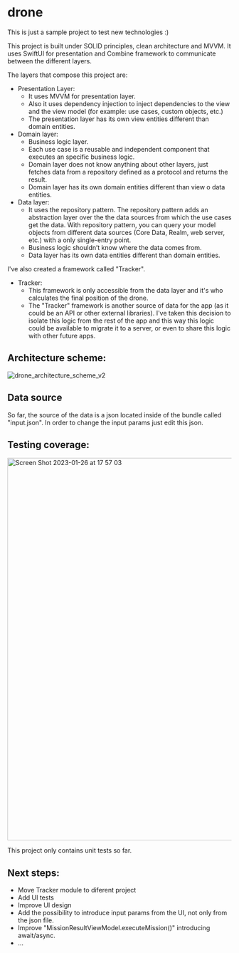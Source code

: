 # drone
This is just a sample project to test new technologies :)

This project is built under SOLID principles, clean architecture and MVVM. It uses SwiftUI for presentation and Combine framework to communicate between the different layers.

The layers that compose this project are:
- Presentation Layer:
    - It uses MVVM for presentation layer.
    - Also it uses dependency injection to inject dependencies to the view and the view model (for example: use cases, custom objects, etc.)
    - The presentation layer has its own view entities different than domain entities.
- Domain layer:
    - Business logic layer.
    - Each use case is a reusable and independent component that executes an specific business logic.
    - Domain layer does not know anything about other layers, just fetches data from a repository defined as a protocol and returns the result.
    - Domain layer has its own domain entities different than view o data entities. 
- Data layer:
    - It uses the repository pattern. The repository pattern adds an abstraction layer over the the data sources from which the use cases get the data. With repository pattern, you can query your model objects from different data sources (Core Data, Realm, web server, etc.) with a only single-entry point.
    - Business logic shouldn’t know where the data comes from.
    - Data layer has its own data entities different than domain entities. 

I've also created a framework called "Tracker". 
- Tracker:
    - This framework is only accessible from the data layer and it's who calculates the final position of the drone.
    - The "Tracker" framework is another source of data for the app (as it could be an API or other external libraries). I've taken this decision to isolate this logic from the rest of the app and this way this logic could be available to migrate it to a server, or even to share this logic with other future apps.

## Architecture scheme:

![drone_architecture_scheme_v2](https://user-images.githubusercontent.com/28446011/216027660-bff8a8b0-651c-4b14-934e-fdb2b8d5ce64.png)

## Data source
So far, the source of the data is a json located inside of the bundle called "input.json". In order to change the input params just edit this json.


## Testing coverage:

<img width="859" alt="Screen Shot 2023-01-26 at 17 57 03" src="https://user-images.githubusercontent.com/28446011/214899516-e7b8628e-2791-404b-b0f5-d2abe2535f72.png">

This project only contains unit tests so far.

## Next steps:
- Move Tracker module to diferent project
- Add UI tests
- Improve UI design
- Add the possibility to introduce input params from the UI, not only from the json file.
- Improve "MissionResultViewModel.executeMission()" introducing await/async.
- ...

